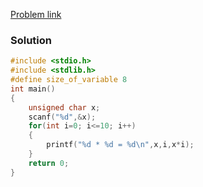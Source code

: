 [Problem link](https://codeforwin.org/c-programming/c-program-to-print-table-of-any-number)
### Solution
```C
#include <stdio.h>
#include <stdlib.h>
#define size_of_variable 8
int main()
{
    unsigned char x;
    scanf("%d",&x);
    for(int i=0; i<=10; i++)
    {
        printf("%d * %d = %d\n",x,i,x*i);
    }
    return 0;
}



```

